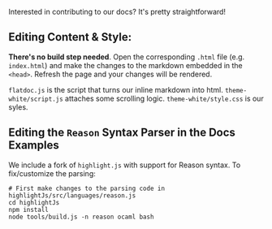Interested in contributing to our docs? It's pretty straightforward!

Editing Content & Style:
----------------

**There's no build step needed**. Open the corresponding `.html` file (e.g. `index.html`) and make the changes to the markdown embedded in the `<head>`. Refresh the page and your changes will be rendered.

`flatdoc.js` is the script that turns our inline markdown into html. `theme-white/script.js` attaches some scrolling logic. `theme-white/style.css` is our syles.


Editing the `Reason` Syntax Parser in the Docs Examples
-----------------------------------

We include a fork of `highlight.js` with support for Reason syntax. To fix/customize the parsing:

    # First make changes to the parsing code in highlightJs/src/languages/reason.js
    cd highlightJs
    npm install
    node tools/build.js -n reason ocaml bash

